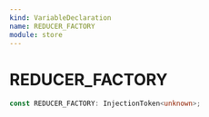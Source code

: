 ```yaml
---
kind: VariableDeclaration
name: REDUCER_FACTORY
module: store
---
```


# REDUCER_FACTORY

```ts
const REDUCER_FACTORY: InjectionToken<unknown>;
```
